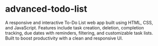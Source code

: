 # advanced-todo-list
A responsive and interactive To-Do List web app built using HTML, CSS, and JavaScript. Features include task creation, deletion, completion tracking, due dates with reminders, filtering, and customizable task lists. Built to boost productivity with a clean and responsive UI.
